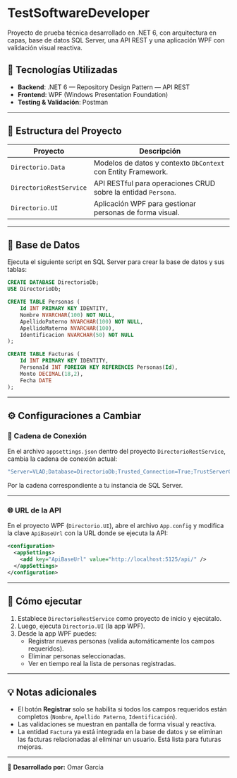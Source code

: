 # TestSoftwareDeveloper

Proyecto de prueba técnica desarrollado en .NET 6, con arquitectura en capas, base de datos SQL Server, una API REST y una aplicación WPF con validación visual reactiva.

## 🧪 Tecnologías Utilizadas

- **Backend**: .NET 6 — Repository Design Pattern — API REST
- **Frontend**: WPF (Windows Presentation Foundation)
- **Testing & Validación**: Postman

---

## 📁 Estructura del Proyecto

| Proyecto                | Descripción                                                  |
|-------------------------|--------------------------------------------------------------|
| `Directorio.Data`       | Modelos de datos y contexto `DbContext` con Entity Framework.|
| `DirectorioRestService` | API RESTful para operaciones CRUD sobre la entidad `Persona`.|
| `Directorio.UI`         | Aplicación WPF para gestionar personas de forma visual.      |

---

## 🧱 Base de Datos

Ejecuta el siguiente script en SQL Server para crear la base de datos y sus tablas:

```sql
CREATE DATABASE DirectorioDb;
USE DirectorioDb;

CREATE TABLE Personas (
    Id INT PRIMARY KEY IDENTITY,
    Nombre NVARCHAR(100) NOT NULL,
    ApellidoPaterno NVARCHAR(100) NOT NULL,
    ApellidoMaterno NVARCHAR(100),
    Identificacion NVARCHAR(50) NOT NULL
);

CREATE TABLE Facturas (
    Id INT PRIMARY KEY IDENTITY,
    PersonaId INT FOREIGN KEY REFERENCES Personas(Id),
    Monto DECIMAL(18,2),
    Fecha DATE
);
```

---

## ⚙️ Configuraciones a Cambiar

### 🔌 Cadena de Conexión

En el archivo `appsettings.json` dentro del proyecto `DirectorioRestService`, cambia la cadena de conexión actual:

```csharp
"Server=VLAD;Database=DirectorioDb;Trusted_Connection=True;TrustServerCertificate=True;"
```

Por la cadena correspondiente a tu instancia de SQL Server.

---

### 🌐 URL de la API

En el proyecto WPF (`Directorio.UI`), abre el archivo `App.config` y modifica la clave `ApiBaseUrl` con la URL donde se ejecuta la API:

```xml
<configuration>
  <appSettings>
    <add key="ApiBaseUrl" value="http://localhost:5125/api/" />
  </appSettings>
</configuration>
```

---

## 🚀 Cómo ejecutar

1. Establece `DirectorioRestService` como proyecto de inicio y ejecútalo.
2. Luego, ejecuta `Directorio.UI` (la app WPF).
3. Desde la app WPF puedes:
   - Registrar nuevas personas (valida automáticamente los campos requeridos).
   - Eliminar personas seleccionadas.
   - Ver en tiempo real la lista de personas registradas.

---

## 💡 Notas adicionales

- El botón **Registrar** solo se habilita si todos los campos requeridos están completos (`Nombre`, `Apellido Paterno`, `Identificación`).
- Las validaciones se muestran en pantalla de forma visual y reactiva.
- La entidad `Factura` ya está integrada en la base de datos y se eliminan las facturas relacionadas al eliminar un usuario. Está lista para futuras mejoras.

---

👤 **Desarrollado por:** Omar García
